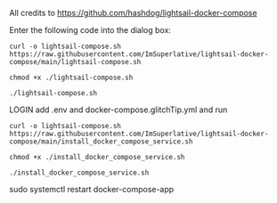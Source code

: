 All credits to https://github.com/hashdog/lightsail-docker-compose


Enter the following code into the dialog box:

```
curl -o lightsail-compose.sh https://raw.githubusercontent.com/ImSuperlative/lightsail-docker-compose/main/lightsail-compose.sh

chmod +x ./lightsail-compose.sh

./lightsail-compose.sh
```

LOGIN add .env and docker-compose.glitchTip.yml and run
```
curl -o lightsail-compose.sh https://raw.githubusercontent.com/ImSuperlative/lightsail-docker-compose/main/install_docker_compose_service.sh

chmod +x ./install_docker_compose_service.sh

./install_docker_compose_service.sh
```


sudo systemctl restart docker-compose-app